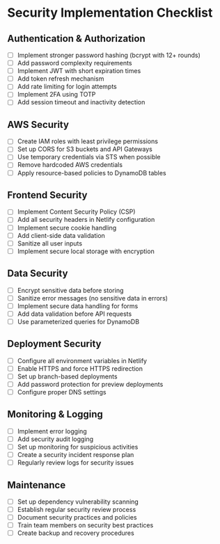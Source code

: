 # Security Implementation Checklist

## Authentication & Authorization
- [ ] Implement stronger password hashing (bcrypt with 12+ rounds)
- [ ] Add password complexity requirements
- [ ] Implement JWT with short expiration times
- [ ] Add token refresh mechanism
- [ ] Add rate limiting for login attempts
- [ ] Implement 2FA using TOTP
- [ ] Add session timeout and inactivity detection

## AWS Security
- [ ] Create IAM roles with least privilege permissions
- [ ] Set up CORS for S3 buckets and API Gateways
- [ ] Use temporary credentials via STS when possible
- [ ] Remove hardcoded AWS credentials
- [ ] Apply resource-based policies to DynamoDB tables

## Frontend Security
- [ ] Implement Content Security Policy (CSP)
- [ ] Add all security headers in Netlify configuration
- [ ] Implement secure cookie handling
- [ ] Add client-side data validation
- [ ] Sanitize all user inputs
- [ ] Implement secure local storage with encryption

## Data Security
- [ ] Encrypt sensitive data before storing
- [ ] Sanitize error messages (no sensitive data in errors)
- [ ] Implement secure data handling for forms
- [ ] Add data validation before API requests
- [ ] Use parameterized queries for DynamoDB

## Deployment Security
- [ ] Configure all environment variables in Netlify
- [ ] Enable HTTPS and force HTTPS redirection
- [ ] Set up branch-based deployments
- [ ] Add password protection for preview deployments
- [ ] Configure proper DNS settings

## Monitoring & Logging
- [ ] Implement error logging
- [ ] Add security audit logging
- [ ] Set up monitoring for suspicious activities
- [ ] Create a security incident response plan
- [ ] Regularly review logs for security issues

## Maintenance
- [ ] Set up dependency vulnerability scanning
- [ ] Establish regular security review process
- [ ] Document security practices and policies
- [ ] Train team members on security best practices
- [ ] Create backup and recovery procedures
